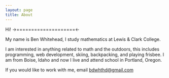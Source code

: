```yaml
---
layout: page
title: About
---
```


Hi!
->====================<-
<div class="message">
	My name is Ben Whitehead, I study mathematics at Lewis & Clark College.

</div>

I am interested in anything related to math and the outdoors, this includes programming, web development, skiing, backpacking, and playing frisbee. I am from Boise, Idaho and now I live and attend school in Portland, Oregon.

If you would like to work with me, email <a href="mailto:bdwhthd@gmail.com">
bdwhthd@gmail.com</a> 